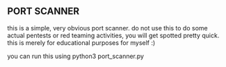 PORT SCANNER
-----------------

this is a simple, very obvious port scanner. do not use this to do some actual pentests or red teaming activities, you will get spotted pretty quick.
this is merely for educational purposes for myself :)

you can run this using
python3 port_scanner.py <ip>
